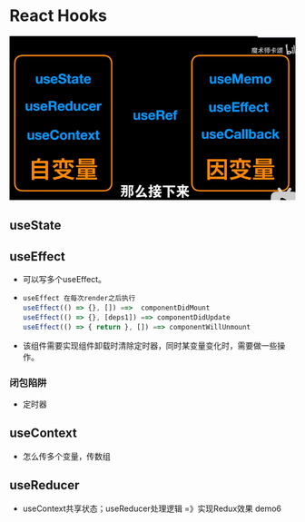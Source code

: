 # React Hooks

<img src="images/1639573230724.png" alt="1639573230724" style="zoom: 67%;" />

## useState

## useEffect

- 可以写多个useEffect。

- ```js
  useEffect 在每次render之后执行
  useEffect(() => {}, []) ==>  componentDidMount
  useEffect(() => {}, [deps1]) ==> componentDidUpdate
  useEffect(() => { return }, []) ==> componentWillUnmount
  ```

- 该组件需要实现组件卸载时清除定时器，同时某变量变化时，需要做一些操作。

### 闭包陷阱

- 定时器

## useContext

- 怎么传多个变量，传数组

## useReducer

- useContext共享状态；useReducer处理逻辑 =》实现Redux效果    demo6